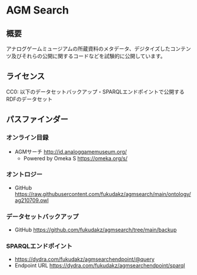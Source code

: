 # AGM Search
## 概要
アナログゲームミュージアムの所蔵資料のメタデータ、デジタイズしたコンテンツ及びそれらの公開に関するコードなどを試験的に公開しています。

## ライセンス
CC0: 以下のデータセットバックアップ・SPARQLエンドポイントで公開するRDFのデータセット

## パスファインダー
### オンライン目録
- AGMサーチ http://id.analoggamemuseum.org/
  - Powered by Omeka S https://omeka.org/s/
### オントロジー
- GitHub https://raw.githubusercontent.com/fukudakz/agmsearch/main/ontology/ag210709.owl
### データセットバックアップ
- GitHub https://github.com/fukudakz/agmsearch/tree/main/backup
### SPARQLエンドポイント
- https://dydra.com/fukudakz/agmsearchendpoint/@query
- Endpoint URL https://dydra.com/fukudakz/agmsearchendpoint/sparql
